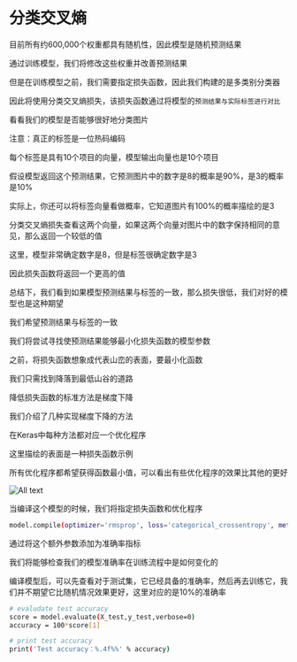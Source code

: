 # 分类交叉熵

目前所有约600,000个权重都具有随机性，因此模型是随机预测结果

通过训练模型，我们将修改这些权重并改善预测结果

但是在训练模型之前，我们需要指定损失函数，因此我们构建的是多类别分类器

因此将使用分类交叉熵损失，该损失函数通过将模型的`预测结果与实际标签进行对比`

看看我们的模型是否能够很好地分类图片

注意：真正的标签是一位热码编码

每个标签是具有10个项目的向量，模型输出向量也是10个项目

假设模型返回这个预测结果，它预测图片中的数字是8的概率是90%，是3的概率是10%

实际上，你还可以将标签向量看做概率，它知道图片有100%的概率描绘的是3

分类交叉熵损失查看这两个向量，如果这两个向量对图片中的数字保持相同的意见，那么返回一个较低的值

这里，模型非常确定数字是8，但是标签很确定数字是3

因此损失函数将返回一个更高的值

总结下，我们看到如果模型预测结果与标签的一致，那么损失很低，我们对好的模型也是这种期望

我们希望预测结果与标签的一致

我们将尝试寻找使预测结果能够最小化损失函数的模型参数

之前，将损失函数想象成代表山峦的表面，要最小化函数

我们只需找到降落到最低山谷的道路

降低损失函数的标准方法是梯度下降

我们介绍了几种实现梯度下降的方法

在Keras中每种方法都对应一个优化程序

这里描绘的表面是一种损失函数示例

所有优化程序都希望获得函数最小值，可以看出有些优化程序的效果比其他的更好

![All text](http://ww1.sinaimg.cn/large/dc05ba18ly1fntqg11up2j21ae0u07wh.jpg)

当编译这个模型的时候，我们将指定损失函数和优化程序

```bash
model.compile(optimizer='rmsprop', loss='categorical_crossentropy', metrics=['accuracy'])
```

通过将这个额外参数添加为准确率指标

我们将能够检查我们的模型准确率在训练流程中是如何变化的

编译模型后，可以先查看对于测试集，它已经具备的准确率，然后再去训练它，我们并不期望它比随机情况效果更好，这里对应的是10%的准确率

```bash
# evaludate test accuracy
score = model.evaluate(X_test,y_test,verbose=0)
accuracy = 100*score[1]

# print test accuracy
print('Test accuracy：%.4f%%' % accuracy)
```
